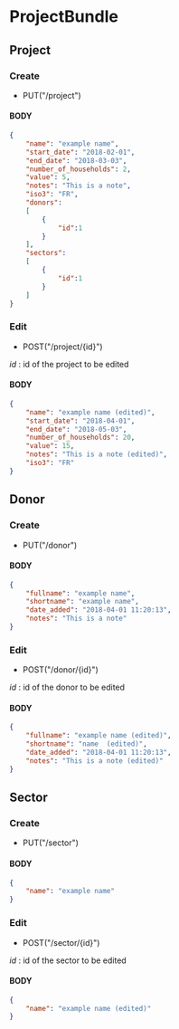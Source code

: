 # ProjectBundle

## Project

### Create

- PUT("/project")

#### BODY

```json
{
    "name": "example name",
    "start_date": "2018-02-01",
    "end_date": "2018-03-03",
    "number_of_households": 2,
    "value": 5,
    "notes": "This is a note",
    "iso3": "FR",
    "donors": 
    [
        {
            "id":1
        }
    ],
    "sectors": 
    [
        {
            "id":1
        }
    ]
}
```

### Edit

- POST("/project/{id}")

*id* : id of the project to be edited

#### BODY

```json
{
    "name": "example name (edited)",
    "start_date": "2018-04-01",
    "end_date": "2018-05-03",
    "number_of_households": 20,
    "value": 15,
    "notes": "This is a note (edited)",
    "iso3": "FR"
}
```



## Donor

### Create

- PUT("/donor")

#### BODY

```json
{
    "fullname": "example name",
    "shortname": "example name",
    "date_added": "2018-04-01 11:20:13",
    "notes": "This is a note"
}
```

### Edit

- POST("/donor/{id}")

*id* : id of the donor to be edited

#### BODY

```json
{
    "fullname": "example name (edited)",
    "shortname": "name  (edited)",
    "date_added": "2018-04-01 11:20:13",
    "notes": "This is a note (edited)"
}
```



## Sector

### Create

- PUT("/sector")

#### BODY

```json
{
    "name": "example name"
}
```

### Edit

- POST("/sector/{id}")

*id* : id of the sector to be edited

#### BODY

```json
{
    "name": "example name (edited)"
}
```
